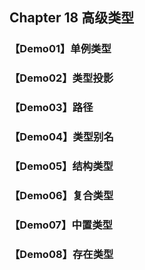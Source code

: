 ## Chapter 18 高级类型

### 【Demo01】单例类型

### 【Demo02】类型投影

### 【Demo03】路径

### 【Demo04】类型别名

### 【Demo05】结构类型

### 【Demo06】复合类型

### 【Demo07】中置类型

### 【Demo08】存在类型